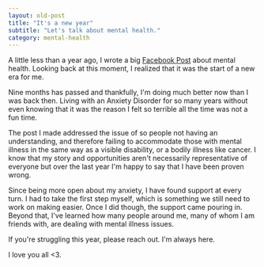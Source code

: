 ```yaml
---
layout: old-post
title: "It's a new year"
subtitle: "Let's talk about mental health."
category: mental-health
---
```


A little less than a year ago, I wrote a big [Facebook Post](https://www.facebook.com/lmarcelli/posts/10152018814027957?pnref=story) about mental health. Looking back at this moment, I realized that it was the start of a new era for me.

Nine months has passed and thankfully, I'm doing much better now than I was back then. Living with an Anxiety Disorder for so many years without even knowing that it was the reason I felt so terrible all the time was not a fun time.

The post I made addressed the issue of so people not having an understanding, and therefore failing to accommodate those with mental illness in the same way as a visible disability, or a bodily illness like cancer. I know that my story and opportunities aren't necessarily representative of everyone but over the last year I'm happy to say that I have been proven wrong.

Since being more open about my anxiety, I have found support at every turn. I had to take the first step myself, which is something we still need to work on making easier. Once I did though, the support came pouring in. Beyond that, I've learned how many people around me, many of whom I am friends with, are dealing with mental illness issues. 

If you're struggling this year, please reach out. I'm always here. 

I love you all <3.
